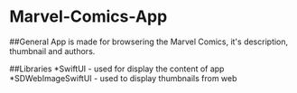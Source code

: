 # Marvel-Comics-App

##General
App is made for browsering the Marvel Comics, it's description, thumbnail and authors.

##Libraries
*SwiftUI - used for display the content of app
*SDWebImageSwiftUI - used to display thumbnails from web
